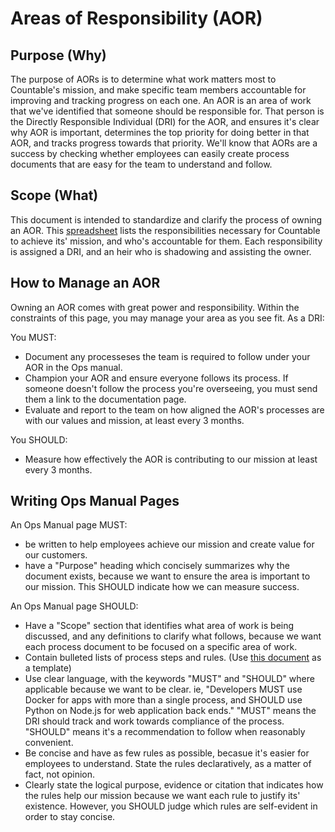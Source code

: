 
# Areas of Responsibility (AOR)

## Purpose (Why)
The purpose of AORs is to determine what work matters most to Countable's mission, and make specific team members accountable for improving and tracking progress on each one. An AOR is an area of work that we've identified that someone should be responsible for. That person is the Directly Responsible Individual (DRI) for the AOR, and ensures it's clear why AOR is important, determines the top priority for doing better in that AOR, and tracks progress towards that priority. We'll know that AORs are a success by checking whether employees can easily create process documents that are easy for the team to understand and follow.

## Scope (What)
This document is intended to standardize and clarify the process of owning an AOR. This [spreadsheet](https://docs.google.com/spreadsheets/d/1S6VesJN11u7oxYceimjOucrW-7Be62JRianhzuy68kQ/edit#gid=0) lists the responsibilities necessary for Countable to achieve its' mission, and who's accountable for them. Each responsibility is assigned a DRI, and an heir who is shadowing and assisting the owner.

## How to Manage an AOR
Owning an AOR comes with great power and responsibility. Within the constraints of this page, you may manage your area as you see fit. As a DRI:

You MUST:
  * Document any processeses the team is required to follow under your AOR in the Ops manual.
  * Champion your AOR and ensure everyone follows its process. If someone doesn't follow the process you're overseeing, you must send them a link to the documentation page.
  * Evaluate and report to the team on how aligned the AOR's processes are with our values and mission, at least every 3 months.

You SHOULD:
  * Measure how effectively the AOR is contributing to our mission at least every 3 months.

## Writing Ops Manual Pages

An Ops Manual page MUST:
  * be written to help employees achieve our mission and create value for our customers.
  * have a "Purpose" heading which concisely summarizes why the document exists, because we want to ensure the area is important to our mission. This SHOULD indicate how we can measure success.

An Ops Manual page SHOULD:
  * Have a "Scope" section that identifies what area of work is being discussed, and any definitions to clarify what follows, because we want each process document to be focused on a specific area of work.
  * Contain bulleted lists of process steps and rules. (Use [this document](./AOR_TEMPLATE.md) as a template)
  * Use clear language, with the keywords "MUST" and "SHOULD" where applicable because we want to be clear. ie, "Developers MUST use Docker for apps with more than a single process, and SHOULD use Python on Node.js for web application back ends." "MUST" means the DRI should track and work towards compliance of the process. "SHOULD" means it's a recommendation to follow when reasonably convenient.
  * Be concise and have as few rules as possible, becasue it's easier for employees to understand. State the rules declaratively, as a matter of fact, not opinion.
  * Clearly state the logical purpose, evidence or citation that indicates how the rules help our mission because we want each rule to justify its' existence. However, you SHOULD judge which rules are self-evident in order to stay concise.

